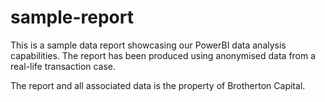 # sample-report
This is a sample data report showcasing our PowerBI data analysis capabilities.
The report has been produced using anonymised data from a real-life transaction case.

The report and all associated data is the property of Brotherton Capital.
